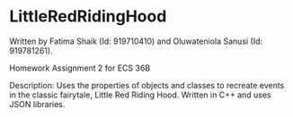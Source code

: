 # LittleRedRidingHood
Written by Fatima Shaik (Id: 919710410) and Oluwateniola Sanusi (Id: 919781261).

Homework Assignment 2 for ECS 36B

Description: Uses the properties of objects and classes to recreate events in the classic fairytale, Little Red Riding Hood. Written in C++ and uses JSON libraries.
